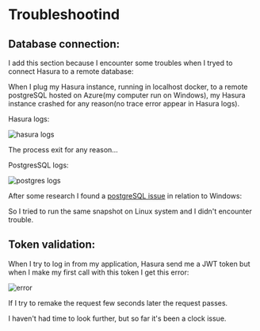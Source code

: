 # Troubleshootind

## Database connection:

I add this section because I encounter some troubles when I tryed to connect Hasura to a remote database:

When I plug my Hasura instance, running in localhost docker, to a remote postgreSQL hosted on Azure(my computer run on Windows), my Hasura instance crashed for any reason(no trace error appear in Hasura logs).

Hasura logs:

![hasura logs](https://i.imgur.com/HKERz85.png)

The process exit for any reason...

PostgresSQL logs:

![postgres logs](https://i.imgur.com/kmsuuee.png)

After some research I found a [postgreSQL issue](https://www.postgresql.org/message-id/20160602.175159.60314690.horiguchi.kyotaro@lab.ntt.co.jp) in relation to Windows:

So I tried to run the same snapshot on Linux system and I didn't encounter trouble.

## Token validation:

When I try to log in from my application, Hasura send me a JWT token but when I make my first call with this token I get this error:

![error](https://i.imgur.com/WB5j6R9.png)

If I try to remake the request few seconds later the request passes.

I haven't had time to look further, but so far it's been a clock issue.
